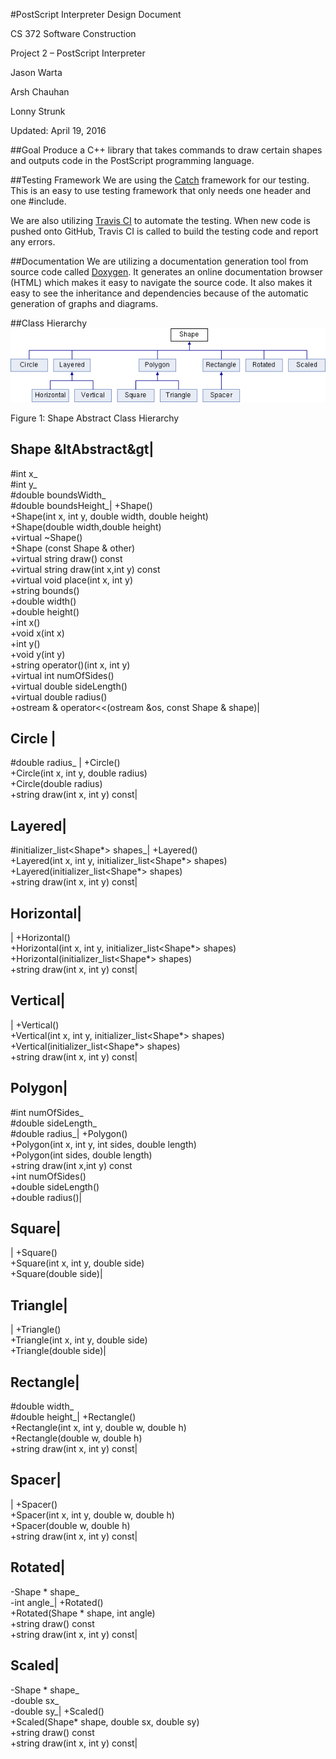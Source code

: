 #PostScript Interpreter Design Document

CS 372 Software Construction

Project 2 – PostScript Interpreter

Jason Warta

Arsh Chauhan

Lonny Strunk

Updated: April 19, 2016

##Goal
Produce a C++ library that takes commands to draw certain shapes and outputs code in the PostScript programming language.

##Testing Framework
We are using the [Catch](https://github.com/philsquared/Catch) framework for our testing. This is an easy to use testing framework that only needs one header and one #include.

We are also utilizing [Travis CI](https://travis-ci.org/) to automate the testing. When new code is pushed onto GitHub, Travis CI is called to build the testing code and report any errors.

##Documentation
We are utilizing a documentation generation tool from source code called [Doxygen](http://www.stack.nl/~dimitri/doxygen/). It generates an online documentation browser (HTML) which makes it easy to navigate the source code. It also makes it easy to see the inheritance and dependencies because of the automatic generation of graphs and diagrams.

##Class Hierarchy
![Figure 1: Shape Abstract Class Hierarchy](https://github.com/Arsh25/Postscript_Interpreter/blob/master/html/class_shape.png)

Figure 1: Shape Abstract Class Hierarchy

Shape &ltAbstract&gt|
---
#int x_<br>#int y_<br>#double boundsWidth_<br>#double boundsHeight_|
+Shape()<br>+Shape(int x, int y, double width, double height)<br>+Shape(double width,double height)<br>+virtual ~Shape()<br>+Shape (const Shape & other)<br>+virtual string draw() const<br>+virtual string draw(int x,int y) const<br>+virtual void place(int x, int y)<br>+string bounds()<br>+double width()<br>+double height()<br>+int x()<br>+void x(int x)<br>+int y()<br>+void y(int y)<br>+string operator()(int x, int y)<br>+virtual int numOfSides()<br>+virtual double sideLength()<br>+virtual double radius()<br>+ostream & operator<<(ostream &os, const Shape & shape)|

Circle |
---
#double radius_ |
+Circle()<br>+Circle(int x, int y, double radius)<br>+Circle(double radius)<br>+string draw(int x, int y) const|

Layered|
---
#initializer_list<Shape*> shapes_|
+Layered()<br>+Layered(int x, int y, initializer_list<Shape*> shapes)<br>+Layered(initializer_list<Shape*> shapes)<br>+string draw(int x, int y) const|

Horizontal|
---
|
+Horizontal()<br>+Horizontal(int x, int y, initializer_list<Shape*> shapes)<br>+Horizontal(initializer_list<Shape*> shapes)<br>+string draw(int x, int y) const|


Vertical|
---
|
+Vertical()<br>+Vertical(int x, int y, initializer_list<Shape*> shapes)<br>+Vertical(initializer_list<Shape*> shapes)<br>+string draw(int x, int y) const|

Polygon|
---
#int numOfSides_<br>#double sideLength_<br>#double radius_|
+Polygon()<br>+Polygon(int x, int y, int sides, double length)<br>+Polygon(int sides, double length)<br>+string draw(int x,int y) const<br>+int numOfSides()<br>+double sideLength()<br>+double radius()|

Square|
---
|
+Square()<br>+Square(int x, int y, double side)<br>+Square(double side)|

Triangle|
---
|
+Triangle()<br>+Triangle(int x, int y, double side)<br>+Triangle(double side)|

Rectangle|
---
#double width_<br>#double height_|
+Rectangle()<br>+Rectangle(int x, int y, double w, double h)<br>+Rectangle(double w, double h)<br>+string draw(int x, int y) const|

Spacer|
---
|
+Spacer()<br>+Spacer(int x, int y, double w, double h) <br>+Spacer(double w, double h) <br>+string draw(int x, int y) const|

Rotated|
---
-Shape * shape_<br>-int angle_|
+Rotated()<br>+Rotated(Shape * shape, int angle)<br>+string draw() const<br>+string draw(int x, int y) const|

Scaled|
---
-Shape * shape_<br>-double sx_<br>-double sy_|
+Scaled()<br>+Scaled(Shape* shape, double sx, double sy)<br>+string draw() const<br>+string draw(int x, int y) const|

